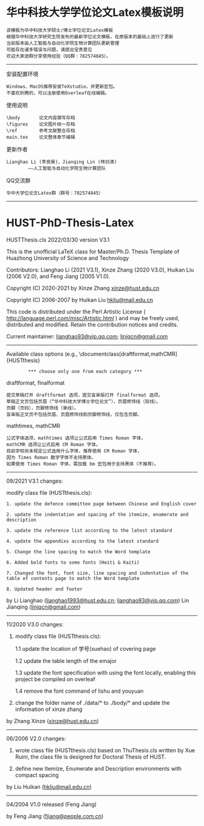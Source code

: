 # 华中科技大学学位论文Latex模板说明

    该模板为华中科技大学硕士/博士学位论文Latex模板
    根据华中科技大学研究生院发布的最新学位论文模板，在原版本的基础上进行了更新
    当前版本由人工智能与自动化学院生物计算团队更新管理
    可能存在诸多错误与问题，请提出宝贵意见
    欢迎大家进群分享使用经验（QQ群：782574845）。
    
**********************************************************************
安装配置环境

    Windows、MacOS推荐安装TeXstudio，并更新宏包。
    不喜欢折腾的，可以注册使用Overleaf在线编辑。

使用说明

    \body     	论文内容撰写存档
    \figures   	论文图片统一存档
    \ref      	参考文献整合存档 
    main.tex   	论文整体章节编辑

更新作者

    Lianghao Li (李良昊)，Jianqing Lin (林剑清) 
            ——人工智能与自动化学院生物计算团队

QQ交流群

    华中大学位论文Latex群（群号：782574845）

**********************************************************************

# HUST-PhD-Thesis-Latex

HUSTThesis.cls 2022/03/30 version V3.1

This is the unofficial LaTeX class for Master/Ph.D. Thesis Template of Huazhong University of Science and Technology


Contributors: Lianghao Li (2021 V3.1), Xinze Zhang (2020 V3.0), Huikan Liu (2006 V2.0), and Feng Jiang (2005 V1.0). 

Copyright (C) 2020-2021 by Xinze Zhang <xinze@hust.edu.cn>

Copyright (C) 2006-2007 by Huikan Liu <hkliu@mail.edu.cn>

This code is distributed under the Perl Artistic License
( http://language.perl.com/misc/Artistic.html )
and may be freely used, distributed and modified.
Retain the contribution notices and credits.

Current maintainer:    lianghao93@vip.qq.com;
                       linjqcn@gmail.com


**********************************************************************

Available class options
(e.g., \documentclass[draftformat,mathCMR]{HUSTthesis}

            *** choose only one from each category ***

draftformat, finalformat

    提交草稿打开 draftformat 选项，提交盲审版打开 finalformat 选项。
    草稿正文页包括页眉（“华中科技大学博士学位论文”），页眉修饰线（双线）。
    页脚（页码），页脚修饰线（单线）。
    盲审版正文页不包括页眉、页眉修饰线和页脚修饰线，仅包含页脚。
    
mathtimes, mathCMR

    公式字体选项，mathtimes 选项让公式启用 Times Roman 字体，
    mathCMR 选项让公式启用 CM Roman 字体。
    目前学校尚未规定公式选用什么字体，推荐使用 CM Roman 字体，
    因为 Times Roman 数学字体不支持黑体。
    如果使用 Times Roman 字体，需加载 bm 宏包用于支持黑体（不推荐）。

*******
09/2021 V3.1 changes:

modify class file (HUSTthesis.cls):

    1. update the defence committee page between Chinese and English cover

    2. update the indentation and spacing of the itemize, enumerate and description

    3. update the reference list according to the latest standard

    4. update the appendixs according to the latest standard
    
    5. Change the line spacing to match the Word template
    
    6. Added bold fonts to some fonts (Heiti & Kaiti)

    7. Changed the font, font size, line spacing and indentation of the table of contents page to match the Word template

    8. Updated header and footer
    
 by Li Lianghao (lianghao1993@hust.edu.cn; lianghao93@vip.qq.com)
    Lin Jianqing (linjqcn@gmail.com)

*******
11/2020 V3.0 changes:
1. modify class file (HUSTthesis.cls):

    1.1 update the location of 学号(xuehao) of covering page

    1.2 update the table length of the emajor

    1.3 update the font specification with using the font locally, enabling this project be compiled on overleaf

    1.4 remove the font command of lishu and youyuan

2. change the folder name of ./data/* to ./body/* and update the information of xinze zhang

 by Zhang Xinze (xinze@hust.edu.cn)
 
 *******

 06/2006 V2.0 changes:

 1. wrote class file (HUSTthesis.cls) based on ThuThesis.cls written by
    Xue Ruini, the class file is designed for Doctoral Thesis of HUST.

 2. define new Itemize, Enumerate and Description environments with compact spacing

 by Liu Huikan (hkliu@mail.edu.cn)

*******

 04/2004 V1.0 released (Feng Jiang)


 by Feng Jiang (fjiang@people.com.cn)
